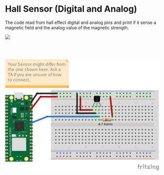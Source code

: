 # Hall Sensor (Digital and Analog)
The code read from hall effect digital and analog pins and print if it sense a magnetic field and the analog value of the magnetic strength.

![](connection/Hall_Sensor_Digital_Analog_bb.png)

</br></br>

![](connection/Hall_Sensor_Digital_Analog_with_resistor_bb.png)